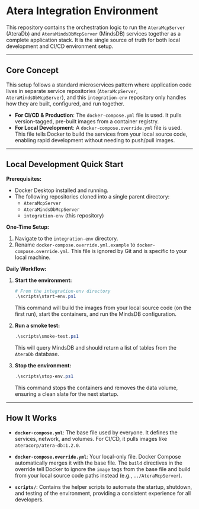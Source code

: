 # Atera Integration Environment

This repository contains the orchestration logic to run the 
`AteraMcpServer` (AteraDb) and `AteraMindsDbMcpServer` (MindsDB) services 
together as a complete application stack. 
It is the single source of truth for both local development and CI/CD environment setup.

---

## Core Concept

This setup follows a standard microservices pattern 
where application code lives in separate service repositories (`AteraMcpServer`, `AteraMindsDbMcpServer`), 
and this `integration-env` repository only handles how they are built, 
configured, and run together.

- **For CI/CD & Production**: The `docker-compose.yml` file is used. It pulls version-tagged, pre-built images from a container registry.
- **For Local Development**: A `docker-compose.override.yml` file is used. This file tells Docker to build the services from your local source code, enabling rapid development without needing to push/pull images.

---

## Local Development Quick Start

**Prerequisites:**
- Docker Desktop installed and running.
- The following repositories cloned into a single parent directory:
  - `AteraMcpServer`
  - `AteraMindsDbMcpServer`
  - `integration-env` (this repository)

**One-Time Setup:**

1.  Navigate to the `integration-env` directory.
2.  Rename `docker-compose.override.yml.example` to `docker-compose.override.yml`. This file is ignored by Git and is specific to your local machine.

**Daily Workflow:**

1.  **Start the environment:**
    ```powershell
    # From the integration-env directory
    .\scripts\start-env.ps1
    ```
    This command will build the images from your local source code (on the first run), start the containers, and run the MindsDB configuration.

2.  **Run a smoke test:**
    ```powershell
    .\scripts\smoke-test.ps1
    ```
    This will query MindsDB and should return a list of tables from the `AteraDb` database.

3.  **Stop the environment:**
    ```powershell
    .\scripts\stop-env.ps1
    ```
    This command stops the containers and removes the data volume, ensuring a clean slate for the next startup.

---

## How It Works

- **`docker-compose.yml`**: The base file used by everyone. It defines the services, network, and volumes. For CI/CD, it pulls images like `ateracorp/atera-db:1.2.0`.

- **`docker-compose.override.yml`**: Your local-only file. Docker Compose automatically merges it with the base file. The `build` directives in the override tell Docker to ignore the `image` tags from the base file and build from your local source code paths instead (e.g., `../AteraMcpServer`).

- **`scripts/`**: Contains the helper scripts to automate the startup, shutdown, and testing of the environment, providing a consistent experience for all developers.
